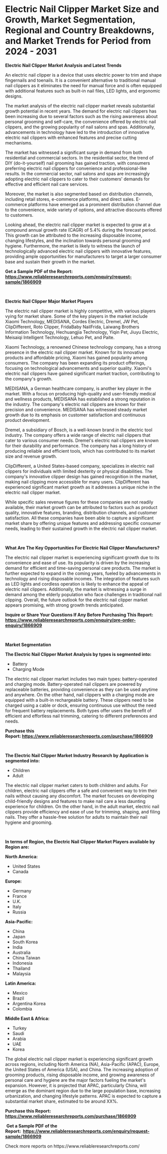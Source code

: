 <p><h1>Electric Nail Clipper Market Size and Growth, Market Segmentation, Regional and Country Breakdowns, and Market Trends for Period from 2024 -  2031</h1></p><p><strong>Electric Nail Clipper Market Analysis and Latest Trends</strong></p>
<p><p>An electric nail clipper is a device that uses electric power to trim and shape fingernails and toenails. It is a convenient alternative to traditional manual nail clippers as it eliminates the need for manual force and is often equipped with additional features such as built-in nail files, LED lights, and ergonomic designs.</p><p>The market analysis of the electric nail clipper market reveals substantial growth potential in recent years. The demand for electric nail clippers has been increasing due to several factors such as the rising awareness about personal grooming and self-care, the convenience offered by electric nail clippers, and the growing popularity of nail salons and spas. Additionally, advancements in technology have led to the introduction of innovative electric nail clippers with enhanced features and precise cutting mechanisms.</p><p>The market has witnessed a significant surge in demand from both residential and commercial sectors. In the residential sector, the trend of DIY (do-it-yourself) nail grooming has gained traction, with consumers preferring electric nail clippers for convenience and professional-like results. In the commercial sector, nail salons and spas are increasingly adopting electric nail clippers to cater to their customers' demands for effective and efficient nail care services.</p><p>Moreover, the market is also segmented based on distribution channels, including retail stores, e-commerce platforms, and direct sales. E-commerce platforms have emerged as a prominent distribution channel due to the convenience, wide variety of options, and attractive discounts offered to customers.</p><p>Looking ahead, the electric nail clipper market is expected to grow at a compound annual growth rate (CAGR) of 5.4% during the forecast period. This growth can be attributed to the increasing disposable income, changing lifestyles, and the inclination towards personal grooming and hygiene. Furthermore, the market is likely to witness the launch of technologically advanced electric nail clippers with innovative features, providing ample opportunities for manufacturers to target a larger consumer base and sustain their growth in the market.</p></p>
<p><strong>Get a Sample PDF of the Report:&nbsp; <a href="https://www.reliableresearchreports.com/enquiry/request-sample/1866909">https://www.reliableresearchreports.com/enquiry/request-sample/1866909</a></strong></p>
<p>&nbsp;</p>
<p><strong>Electric Nail Clipper Major Market Players</strong></p>
<p><p>The electric nail clipper market is highly competitive, with various players vying for market share. Some of the key players in the market include Xiaomi Technology, MEDISANA, Cordes Electric, Dremel, JW Pet, ClipDifferent, Roto Clipper, FridaBaby NailFrida, Laiwang Brothers Information Technology, Hechuangjia Technology, Yiqin Pet, Jiuyu Electric, Meisaiqi Intelligent Technology, Lehuo Pet, and Paite.</p><p>Xiaomi Technology, a renowned Chinese technology company, has a strong presence in the electric nail clipper market. Known for its innovative products and affordable pricing, Xiaomi has gained popularity among consumers. The company has been expanding its product offerings, focusing on technological advancements and superior quality. Xiaomi's electric nail clippers have gained significant market traction, contributing to the company's growth.</p><p>MEDISANA, a German healthcare company, is another key player in the market. With a focus on producing high-quality and user-friendly medical and wellness products, MEDISANA has established a strong reputation in the industry. The company's electric nail clippers are known for their precision and convenience. MEDISANA has witnessed steady market growth due to its emphasis on customer satisfaction and continuous product development.</p><p>Dremel, a subsidiary of Bosch, is a well-known brand in the electric tool industry. The company offers a wide range of electric nail clippers that cater to various consumer needs. Dremel's electric nail clippers are known for their durability and performance. The company has a long history of producing reliable and efficient tools, which has contributed to its market size and revenue growth.</p><p>ClipDifferent, a United States-based company, specializes in electric nail clippers for individuals with limited dexterity or physical disabilities. The company's innovative clipper design has gained recognition in the market, making nail clipping more accessible for many users. ClipDifferent has experienced significant market growth as it addresses a unique niche in the electric nail clipper market.</p><p>While specific sales revenue figures for these companies are not readily available, their market growth can be attributed to factors such as product quality, innovative features, branding, distribution channels, and customer satisfaction. All these companies have been able to capture a significant market share by offering unique features and addressing specific consumer needs, leading to their sustained growth in the electric nail clipper market.</p></p>
<p>&nbsp;</p>
<p><strong>What Are The Key Opportunities For Electric Nail Clipper Manufacturers?</strong></p>
<p><p>The electric nail clipper market is experiencing significant growth due to its convenience and ease of use. Its popularity is driven by the increasing demand for efficient and time-saving personal care products. The market is further expected to expand in the coming years, fueled by advancements in technology and rising disposable incomes. The integration of features such as LED lights and cordless operation is likely to enhance the appeal of electric nail clippers. Additionally, the market is witnessing a surge in demand among the elderly population who face challenges in traditional nail clipping. Overall, the future outlook for the electric nail clipper market appears promising, with strong growth trends anticipated.</p></p>
<p><strong>Inquire or Share Your Questions If Any Before Purchasing This Report: <a href="https://www.reliableresearchreports.com/enquiry/pre-order-enquiry/1866909">https://www.reliableresearchreports.com/enquiry/pre-order-enquiry/1866909</a></strong></p>
<p>&nbsp;</p>
<p><strong>Market Segmentation</strong></p>
<p><strong>The Electric Nail Clipper Market Analysis by types is segmented into:</strong></p>
<p><ul><li>Battery</li><li>Charging Mode</li></ul></p>
<p><p>The electric nail clipper market includes two main types: battery-operated and charging mode. Battery-operated nail clippers are powered by replaceable batteries, providing convenience as they can be used anytime and anywhere. On the other hand, nail clippers with a charging mode are equipped with a built-in rechargeable battery. These clippers need to be charged using a cable or dock, ensuring continuous use without the need for frequent battery replacements. Both types offer users the benefit of efficient and effortless nail trimming, catering to different preferences and needs.</p></p>
<p><strong>Purchase this Report:&nbsp;<a href="https://www.reliableresearchreports.com/purchase/1866909">https://www.reliableresearchreports.com/purchase/1866909</a></strong></p>
<p>&nbsp;</p>
<p><strong>The Electric Nail Clipper Market Industry Research by Application is segmented into:</strong></p>
<p><ul><li>Children</li><li>Adult</li></ul></p>
<p><p>The electric nail clipper market caters to both children and adults. For children, electric nail clippers offer a safe and convenient way to trim their nails without causing any discomfort. The market focuses on developing child-friendly designs and features to make nail care a less daunting experience for children. On the other hand, in the adult market, electric nail clippers provide efficiency and ease of use for trimming, shaping, and filing nails. They offer a hassle-free solution for adults to maintain their nail hygiene and grooming.</p></p>
<p>&nbsp;</p>
<p><strong>In terms of Region, the Electric Nail Clipper Market Players available by Region are:</strong></p>
<p>
    <p> <strong> North America: </strong>
        <ul>
            <li>United States</li>
            <li>Canada</li>
        </ul>
        </p> 
    <p> <strong> Europe: </strong>
        <ul>
            <li>Germany</li>
            <li>France</li>
            <li>U.K.</li>
            <li>Italy</li>
            <li>Russia</li>
        </ul>
        </p> 
    <p> <strong> Asia-Pacific: </strong>
        <ul>
            <li>China</li>
            <li>Japan</li>
            <li>South Korea</li>
            <li>India</li>
            <li>Australia</li>
            <li>China Taiwan</li>
            <li>Indonesia</li>
            <li>Thailand</li>
            <li>Malaysia</li>
        </ul>
        </p> 
    <p> <strong> Latin America: </strong>
        <ul>
            <li>Mexico</li>
            <li>Brazil</li>
            <li>Argentina Korea</li>
            <li>Colombia</li>
        </ul>
        </p> 
    <p> <strong> Middle East & Africa: </strong>
        <ul>
            <li>Turkey</li>
            <li>Saudi</li>
            <li>Arabia</li>
            <li>UAE</li>
            <li>Korea</li>
        </ul>
    </p>
    </p>
<p><p>The global electric nail clipper market is experiencing significant growth across regions, including North America (NA), Asia-Pacific (APAC), Europe, the United States of America (USA), and China. The increasing adoption of grooming products, rising disposable income, and growing awareness of personal care and hygiene are the major factors fueling the market's expansion. However, it is projected that APAC, particularly China, will emerge as the dominant region due to the large population base, increasing urbanization, and changing lifestyle patterns. APAC is expected to capture a substantial market share, estimated to be around XX%.</p></p>
<p><strong>Purchase this Report: <a href="https://www.reliableresearchreports.com/purchase/1866909">https://www.reliableresearchreports.com/purchase/1866909</a></strong></p>
<p>&nbsp;<strong>Get a Sample PDF of the Report:&nbsp;&nbsp;<a href="https://www.reliableresearchreports.com/enquiry/request-sample/1866909">https://www.reliableresearchreports.com/enquiry/request-sample/1866909</a></strong></p>
<p><strong></strong></p>
<p>Check more reports on https://www.reliableresearchreports.com/</p>